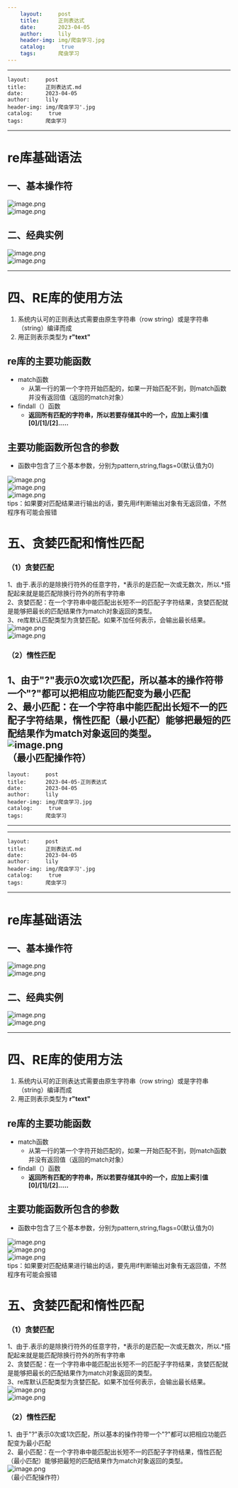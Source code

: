 ```yaml
---
    layout:     post
    title:      正则表达式
    date:       2023-04-05
    author:     lily
    header-img: img/爬虫学习.jpg
    catalog: 	 true
    tags:       爬虫学习
---
```


---
    layout:     post
    title:      正则表达式.md
    date:       2023-04-05
    author:     lily
    header-img: img/爬虫学习'.jpg
    catalog: 	 true
    tags:       爬虫学习
---

<a name="RkMcP"></a>
# re库基础语法
<a name="CZv7I"></a>
## 一、基本操作符
![image.png](https://cdn.nlark.com/yuque/0/2022/png/1238904/1657765693801-00759c65-497a-4931-b725-5b89894dc849.png#clientId=uaf98c9b0-e541-4&from=paste&height=345&id=ua7958c2e&name=image.png&originHeight=556&originWidth=1123&originalType=binary&ratio=1&rotation=0&showTitle=false&size=422874&status=done&style=none&taskId=ueccbb9c4-22fb-4d48-9626-4a7439a7749&title=&width=697)<br />![image.png](https://cdn.nlark.com/yuque/0/2022/png/1238904/1657765750895-8d784886-7d9f-43ac-9e29-95c48fb7e82d.png#clientId=uaf98c9b0-e541-4&from=paste&height=276&id=u0ff53c61&name=image.png&originHeight=620&originWidth=1235&originalType=binary&ratio=1&rotation=0&showTitle=false&size=543077&status=done&style=none&taskId=ucb125df2-8b75-446d-a4e3-ac2265d0bf0&title=&width=549)
<a name="JWvJW"></a>
## 二、经典实例
![image.png](https://cdn.nlark.com/yuque/0/2022/png/1238904/1657765799557-d3fcc98f-cb42-4439-898b-f8430c4e1864.png#clientId=uaf98c9b0-e541-4&from=paste&height=319&id=u5475bc3d&name=image.png&originHeight=576&originWidth=1156&originalType=binary&ratio=1&rotation=0&showTitle=false&size=360417&status=done&style=none&taskId=u2aef70e0-d0f7-47bf-8274-11ec329d8f2&title=&width=641)<br />![image.png](https://cdn.nlark.com/yuque/0/2022/png/1238904/1657765953632-f23a2685-7f6f-4937-9ed3-cd5ae5a25003.png#clientId=uaf98c9b0-e541-4&from=paste&height=350&id=ube70f957&name=image.png&originHeight=678&originWidth=1173&originalType=binary&ratio=1&rotation=0&showTitle=false&size=576774&status=done&style=none&taskId=u7315eedb-d84c-4d8a-bc9e-ebf9140bce9&title=&width=606)

---

<a name="Bnjuy"></a>
# 四、RE库的使用方法

1. 系统内认可的正则表达式需要由原生字符串（row string）或是字符串（string）编译而成
2. 用正则表示类型为  **r"text"**
<a name="Kribk"></a>
## re库的主要功能函数

- match函数
   - 从第一行的第一个字符开始匹配的，如果一开始匹配不到，则match函数并没有返回值（返回的match对象）
- findall（）函数
   - **返回所有匹配的字符串，所以若要存储其中的一个，应加上索引值[0]/[1]/[2].....**

<a name="sIvXM"></a>
## 主要功能函数所包含的参数

- 函数中包含了三个基本参数，分别为pattern,string,flags=0(默认值为0)

![image.png](https://cdn.nlark.com/yuque/0/2022/png/1238904/1657766672890-95ca2a44-b784-4aae-bf63-df4a5a4063c6.png#clientId=uaf98c9b0-e541-4&from=paste&height=290&id=ue129d5c1&name=image.png&originHeight=482&originWidth=1144&originalType=binary&ratio=1&rotation=0&showTitle=false&size=515614&status=done&style=none&taskId=ud9e08622-28d7-4aa4-a948-f4c46e53d1a&title=&width=688)<br />![image.png](https://cdn.nlark.com/yuque/0/2022/png/1238904/1657776118251-d0a31fbc-6007-4b53-b14b-6de5564d1ff5.png#clientId=uaf98c9b0-e541-4&from=paste&height=276&id=ud87738fe&name=image.png&originHeight=468&originWidth=1141&originalType=binary&ratio=1&rotation=0&showTitle=false&size=624778&status=done&style=none&taskId=u7bdc154b-9732-4401-b43b-3fc7a9d1021&title=&width=673)<br />![image.png](https://cdn.nlark.com/yuque/0/2022/png/1238904/1657776087531-f6948272-cb40-454d-ac69-1177d36c65ef.png#clientId=uaf98c9b0-e541-4&from=paste&height=282&id=ub0c52622&name=image.png&originHeight=485&originWidth=1152&originalType=binary&ratio=1&rotation=0&showTitle=false&size=519880&status=done&style=none&taskId=u64753261-78c4-4422-ba5a-04897287aff&title=&width=669)<br />tips：如果要对匹配结果进行输出的话，要先用if判断输出对象有无返回值，不然程序有可能会报错
<a name="ofQBy"></a>
# 五、贪婪匹配和惰性匹配
<a name="WGdTM"></a>
### （1）贪婪匹配
1、由于.表示的是除换行符外的任意字符，*表示的是匹配一次或无数次，所以.*搭配起来就是能匹配除换行符外的所有字符串<br />2、贪婪匹配：在一个字符串中能匹配出长短不一的匹配子字符结果，贪婪匹配就是能够把最长的匹配结果作为match对象返回的类型。<br />3、re库默认匹配类型为贪婪匹配。如果不加任何表示，会输出最长结果。![image.png](https://cdn.nlark.com/yuque/0/2022/png/1238904/1657777585609-dfa48bfb-4f62-4429-b4df-4ee0fd5eba5d.png#clientId=uaf98c9b0-e541-4&from=paste&height=179&id=u6772c3f0&name=image.png&originHeight=270&originWidth=964&originalType=binary&ratio=1&rotation=0&showTitle=false&size=221597&status=done&style=none&taskId=u84bfc7cd-8c75-43d8-8566-ebd520b9a7a&title=&width=639)<br />![image.png](https://cdn.nlark.com/yuque/0/2022/png/1238904/1658711745140-f5d16321-11f0-4f1f-b5f3-cbcacfcfc571.png#clientId=u9f8d3364-6159-4&from=paste&height=93&id=ue9c41203&name=image.png&originHeight=118&originWidth=578&originalType=binary&ratio=1&rotation=0&showTitle=false&size=43381&status=done&style=none&taskId=ufb535ddb-e0b4-4775-83cb-49455f1fad4&title=&width=457.3333435058594)
<a name="HQD18"></a>
### （2）惰性匹配
1、由于"?"表示0次或1次匹配，所以基本的操作符带一个"?"都可以把相应功能匹配变为最小匹配<br />2、最小匹配：在一个字符串中能匹配出长短不一的匹配子字符结果，惰性匹配（最小匹配）能够把最短的匹配结果作为match对象返回的类型。<br />![image.png](https://cdn.nlark.com/yuque/0/2022/png/1238904/1657777008796-c591302d-e2b7-4dad-ac3f-083fe4b4edf6.png#clientId=uaf98c9b0-e541-4&from=paste&height=220&id=ua1db5615&name=image.png&originHeight=359&originWidth=793&originalType=binary&ratio=1&rotation=0&showTitle=false&size=228469&status=done&style=none&taskId=u1afd779c-b79a-4d8f-9c24-85a5e16cf0c&title=&width=486)<br />（最小匹配操作符）
---
    layout:     post
    title:      2023-04-05-正则表达式
    date:       2023-04-05
    author:     lily
    header-img: img/爬虫学习.jpg
    catalog: 	 true
    tags:       爬虫学习
---

---
    layout:     post
    title:      正则表达式.md
    date:       2023-04-05
    author:     lily
    header-img: img/爬虫学习'.jpg
    catalog: 	 true
    tags:       爬虫学习
---

<a name="RkMcP"></a>
# re库基础语法
<a name="CZv7I"></a>
## 一、基本操作符
![image.png](https://cdn.nlark.com/yuque/0/2022/png/1238904/1657765693801-00759c65-497a-4931-b725-5b89894dc849.png#clientId=uaf98c9b0-e541-4&from=paste&height=345&id=ua7958c2e&name=image.png&originHeight=556&originWidth=1123&originalType=binary&ratio=1&rotation=0&showTitle=false&size=422874&status=done&style=none&taskId=ueccbb9c4-22fb-4d48-9626-4a7439a7749&title=&width=697)<br />![image.png](https://cdn.nlark.com/yuque/0/2022/png/1238904/1657765750895-8d784886-7d9f-43ac-9e29-95c48fb7e82d.png#clientId=uaf98c9b0-e541-4&from=paste&height=276&id=u0ff53c61&name=image.png&originHeight=620&originWidth=1235&originalType=binary&ratio=1&rotation=0&showTitle=false&size=543077&status=done&style=none&taskId=ucb125df2-8b75-446d-a4e3-ac2265d0bf0&title=&width=549)
<a name="JWvJW"></a>
## 二、经典实例
![image.png](https://cdn.nlark.com/yuque/0/2022/png/1238904/1657765799557-d3fcc98f-cb42-4439-898b-f8430c4e1864.png#clientId=uaf98c9b0-e541-4&from=paste&height=319&id=u5475bc3d&name=image.png&originHeight=576&originWidth=1156&originalType=binary&ratio=1&rotation=0&showTitle=false&size=360417&status=done&style=none&taskId=u2aef70e0-d0f7-47bf-8274-11ec329d8f2&title=&width=641)<br />![image.png](https://cdn.nlark.com/yuque/0/2022/png/1238904/1657765953632-f23a2685-7f6f-4937-9ed3-cd5ae5a25003.png#clientId=uaf98c9b0-e541-4&from=paste&height=350&id=ube70f957&name=image.png&originHeight=678&originWidth=1173&originalType=binary&ratio=1&rotation=0&showTitle=false&size=576774&status=done&style=none&taskId=u7315eedb-d84c-4d8a-bc9e-ebf9140bce9&title=&width=606)

---

<a name="Bnjuy"></a>
# 四、RE库的使用方法

1. 系统内认可的正则表达式需要由原生字符串（row string）或是字符串（string）编译而成
2. 用正则表示类型为  **r"text"**
<a name="Kribk"></a>
## re库的主要功能函数

- match函数
   - 从第一行的第一个字符开始匹配的，如果一开始匹配不到，则match函数并没有返回值（返回的match对象）
- findall（）函数
   - **返回所有匹配的字符串，所以若要存储其中的一个，应加上索引值[0]/[1]/[2].....**

<a name="sIvXM"></a>
## 主要功能函数所包含的参数

- 函数中包含了三个基本参数，分别为pattern,string,flags=0(默认值为0)

![image.png](https://cdn.nlark.com/yuque/0/2022/png/1238904/1657766672890-95ca2a44-b784-4aae-bf63-df4a5a4063c6.png#clientId=uaf98c9b0-e541-4&from=paste&height=290&id=ue129d5c1&name=image.png&originHeight=482&originWidth=1144&originalType=binary&ratio=1&rotation=0&showTitle=false&size=515614&status=done&style=none&taskId=ud9e08622-28d7-4aa4-a948-f4c46e53d1a&title=&width=688)<br />![image.png](https://cdn.nlark.com/yuque/0/2022/png/1238904/1657776118251-d0a31fbc-6007-4b53-b14b-6de5564d1ff5.png#clientId=uaf98c9b0-e541-4&from=paste&height=276&id=ud87738fe&name=image.png&originHeight=468&originWidth=1141&originalType=binary&ratio=1&rotation=0&showTitle=false&size=624778&status=done&style=none&taskId=u7bdc154b-9732-4401-b43b-3fc7a9d1021&title=&width=673)<br />![image.png](https://cdn.nlark.com/yuque/0/2022/png/1238904/1657776087531-f6948272-cb40-454d-ac69-1177d36c65ef.png#clientId=uaf98c9b0-e541-4&from=paste&height=282&id=ub0c52622&name=image.png&originHeight=485&originWidth=1152&originalType=binary&ratio=1&rotation=0&showTitle=false&size=519880&status=done&style=none&taskId=u64753261-78c4-4422-ba5a-04897287aff&title=&width=669)<br />tips：如果要对匹配结果进行输出的话，要先用if判断输出对象有无返回值，不然程序有可能会报错
<a name="ofQBy"></a>
# 五、贪婪匹配和惰性匹配
<a name="WGdTM"></a>
### （1）贪婪匹配
1、由于.表示的是除换行符外的任意字符，*表示的是匹配一次或无数次，所以.*搭配起来就是能匹配除换行符外的所有字符串<br />2、贪婪匹配：在一个字符串中能匹配出长短不一的匹配子字符结果，贪婪匹配就是能够把最长的匹配结果作为match对象返回的类型。<br />3、re库默认匹配类型为贪婪匹配。如果不加任何表示，会输出最长结果。![image.png](https://cdn.nlark.com/yuque/0/2022/png/1238904/1657777585609-dfa48bfb-4f62-4429-b4df-4ee0fd5eba5d.png#clientId=uaf98c9b0-e541-4&from=paste&height=179&id=u6772c3f0&name=image.png&originHeight=270&originWidth=964&originalType=binary&ratio=1&rotation=0&showTitle=false&size=221597&status=done&style=none&taskId=u84bfc7cd-8c75-43d8-8566-ebd520b9a7a&title=&width=639)<br />![image.png](https://cdn.nlark.com/yuque/0/2022/png/1238904/1658711745140-f5d16321-11f0-4f1f-b5f3-cbcacfcfc571.png#clientId=u9f8d3364-6159-4&from=paste&height=93&id=ue9c41203&name=image.png&originHeight=118&originWidth=578&originalType=binary&ratio=1&rotation=0&showTitle=false&size=43381&status=done&style=none&taskId=ufb535ddb-e0b4-4775-83cb-49455f1fad4&title=&width=457.3333435058594)
<a name="HQD18"></a>
### （2）惰性匹配
1、由于"?"表示0次或1次匹配，所以基本的操作符带一个"?"都可以把相应功能匹配变为最小匹配<br />2、最小匹配：在一个字符串中能匹配出长短不一的匹配子字符结果，惰性匹配（最小匹配）能够把最短的匹配结果作为match对象返回的类型。<br />![image.png](https://cdn.nlark.com/yuque/0/2022/png/1238904/1657777008796-c591302d-e2b7-4dad-ac3f-083fe4b4edf6.png#clientId=uaf98c9b0-e541-4&from=paste&height=220&id=ua1db5615&name=image.png&originHeight=359&originWidth=793&originalType=binary&ratio=1&rotation=0&showTitle=false&size=228469&status=done&style=none&taskId=u1afd779c-b79a-4d8f-9c24-85a5e16cf0c&title=&width=486)<br />（最小匹配操作符）
